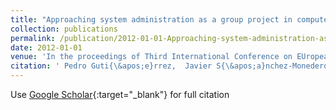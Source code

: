 ```yaml
---
title: "Approaching system administration as a group project in computer engineering higher education"
collection: publications
permalink: /publication/2012-01-01-Approaching-system-administration-as-a-group-project-in-computer-engineering-higher-education
date: 2012-01-01
venue: 'In the proceedings of Third International Conference on EUropean Transnational Education (ICEUTE&apos;12)'
citation: ' Pedro Guti{\&apos;e}rrez,  Javier S{\&apos;a}nchez-Monedero,  C{\&apos;e}sar Herv{\&apos;a}s-Mart{\&apos;i}nez,  Manuel Cruz-Ram{\&apos;i}rez,  Juan Fern{\&apos;a}ndez,  Francisco Fernandez-Navarro, &quot;Approaching system administration as a group project in computer engineering higher education.&quot; In the proceedings of Third International Conference on EUropean Transnational Education (ICEUTE&amp;apos;12), 2012.'
---
```

Use [Google Scholar](https://scholar.google.com/scholar?q=Approaching+system+administration+as+a+group+project+in+computer+engineering+higher+education){:target="_blank"} for full citation